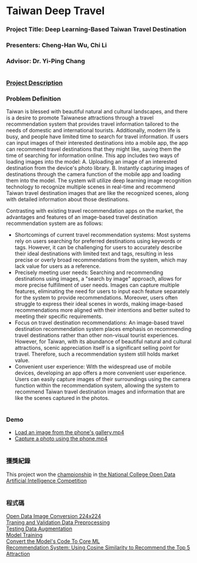 # Taiwan Deep Travel
### Project Title: Deep Learning-Based Taiwan Travel Destination
### Presenters: Cheng-Han Wu, Chi Li
### Advisor: Dr. Yi-Ping Chang
#  
### [Project Description](https://github.com/albert0796/MachineLearning/blob/master/Project_TaiwanDeepTravel/Report/%E7%AB%B6%E8%B3%BD%E6%88%90%E6%9E%9C%E8%AA%AA%E6%98%8E%E6%9B%B8.docx)
### Problem Definition
Taiwan is blessed with beautiful natural and cultural landscapes, and there is a desire to promote Taiwanese attractions through a travel recommendation system that provides travel information tailored to the needs of domestic and international tourists. Additionally, modern life is busy, and people have limited time to search for travel information. If users can input images of their interested destinations into a mobile app, the app can recommend travel destinations that they might like, saving them the time of searching for information online. This app includes two ways of loading images into the model: A. Uploading an image of an interested destination from the device's photo library. B. Instantly capturing images of destinations through the camera function of the mobile app and loading them into the model. The system will utilize deep learning image recognition technology to recognize multiple scenes in real-time and recommend Taiwan travel destination images that are like the recognized scenes, along with detailed information about those destinations.
  
Contrasting with existing travel recommendation apps on the market, the advantages and features of an image-based travel destination recommendation system are as follows:  
* Shortcomings of current travel recommendation systems: Most systems rely on users searching for preferred destinations using keywords or tags. However, it can be challenging for users to accurately describe their ideal destinations with limited text and tags, resulting in less precise or overly broad recommendations from the system, which may lack value for users as a reference.
* Precisely meeting user needs: Searching and recommending destinations using images, a "search by image" approach, allows for more precise fulfillment of user needs. Images can capture multiple features, eliminating the need for users to input each feature separately for the system to provide recommendations. Moreover, users often struggle to express their ideal scenes in words, making image-based recommendations more aligned with their intentions and better suited to meeting their specific requirements.
* Focus on travel destination recommendations: An image-based travel destination recommendation system places emphasis on recommending travel destinations rather than other non-visual tourist experiences. However, for Taiwan, with its abundance of beautiful natural and cultural attractions, scenic appreciation itself is a significant selling point for travel. Therefore, such a recommendation system still holds market value.
* Convenient user experience: With the widespread use of mobile devices, developing an app offers a more convenient user experience. Users can easily capture images of their surroundings using the camera function within the recommendation system, allowing the system to recommend Taiwan travel destination images and information that are like the scenes captured in the photos.
#  
### Demo  
* [Load an image from the phone's gallery.mp4](https://drive.google.com/file/d/16DuFaOIqSuNrurp-YuRIeEox0RovTAsu/view?usp=drive_link)
* [Capture a photo using the phone.mp4](https://drive.google.com/file/d/12ung4JtLvhvXcfwixREoYPGcFk2teay4/view?usp=drive_link)
#  
### 獲獎紀錄  
This project won the [championship](https://github.com/albert0796/MachineLearning/blob/master/Project_TaiwanDeepTravel/Report/%E7%8D%8E%E7%8B%80.png) in [the National College Open Data Artificial Intelligence Competition](http://bigdata.scu.edu.tw/aiads2018/)
#  
### 程式碼
[Open Data Image Conversion 224x224](https://github.com/albert0796/MachineLearning/tree/master/Project_TaiwanDeepTravel/Code/Open%20Data%20%E5%9C%96%E7%89%87%E8%BD%89%20224x224)  
[Traning and Validation Data Preprocessing](https://github.com/albert0796/MachineLearning/tree/master/Project_TaiwanDeepTravel/Code/%E8%A8%93%E7%B7%B4%E5%92%8C%E9%A9%97%E8%AD%89%E8%B3%87%E6%96%99%E9%A0%90%E8%99%95%E7%90%86)  
[Testing Data Augmentation](https://github.com/albert0796/MachineLearning/tree/master/Project_TaiwanDeepTravel/Code/%E6%93%B4%E5%A2%9E%E9%A9%97%E8%AD%89%E8%B3%87%E6%96%99)  
[Model Training](https://github.com/albert0796/MachineLearning/tree/master/Project_TaiwanDeepTravel/Code/%E6%A8%A1%E5%9E%8B%E8%A8%93%E7%B7%B4)  
[Convert the Model's Code To Core ML](https://github.com/albert0796/MachineLearning/tree/master/Project_TaiwanDeepTravel/Code/%E6%A8%A1%E5%9E%8B%E8%BD%89Core%20ML)  
[Recommendation System: Using Cosine Similarity to Recommend the Top 5 Attraction](https://github.com/albert0796/MachineLearning/tree/master/Project_TaiwanDeepTravel/Code/%E9%A4%98%E5%BC%A6%E7%9B%B8%E4%BC%BC%E5%BA%A6%E5%8D%B0%E5%87%BA%E6%9C%80%E7%9B%B8%E4%BC%BC%E7%9A%84%E5%89%8D%E4%BA%94%E5%80%8B%E6%99%AF%E9%BB%9E)  
